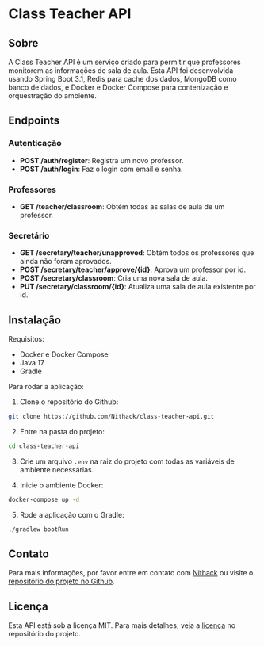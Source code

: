 # Class Teacher API

## Sobre

A Class Teacher API é um serviço criado para permitir que professores monitorem as informações de sala de aula. Esta API
foi desenvolvida usando Spring Boot 3.1, Redis para cache dos dados, MongoDB como banco de dados, e Docker e Docker
Compose para contenização e orquestração do ambiente.

## Endpoints

### Autenticação

* **POST /auth/register**: Registra um novo professor.
* **POST /auth/login**: Faz o login com email e senha.

### Professores

* **GET /teacher/classroom**: Obtém todas as salas de aula de um professor.

### Secretário

* **GET /secretary/teacher/unapproved**: Obtém todos os professores que ainda não foram aprovados.
* **POST /secretary/teacher/approve/{id}**: Aprova um professor por id.
* **POST /secretary/classroom**: Cria uma nova sala de aula.
* **PUT /secretary/classroom/{id}**: Atualiza uma sala de aula existente por id.

## Instalação

Requisitos:

* Docker e Docker Compose
* Java 17
* Gradle

Para rodar a aplicação:

1. Clone o repositório do Github:

```bash
git clone https://github.com/Nithack/class-teacher-api.git
```

2. Entre na pasta do projeto:

```bash
cd class-teacher-api
```

3. Crie um arquivo `.env` na raiz do projeto com todas as variáveis de ambiente necessárias.

4. Inicie o ambiente Docker:

```bash
docker-compose up -d
```

5. Rode a aplicação com o Gradle:

```bash
./gradlew bootRun
```

## Contato

Para mais informações, por favor entre em contato com [Nithack](mailto:andreynithack@gmail.com) ou visite
o [repositório do projeto no Github](https://github.com/Nithack).

## Licença

Esta API está sob a licença MIT. Para mais detalhes, veja
a [licença](https://github.com/Nithack/class-teacher-api/blob/main/LICENSE) no repositório do projeto.

